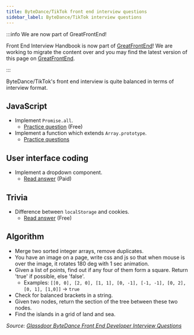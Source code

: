 ```yaml
---
title: ByteDance/TikTok front end interview questions
sidebar_label: ByteDance/TikTok interview questions
---
```


:::info We are now part of GreatFrontEnd!

Front End Interview Handbook is now part of [GreatFrontEnd](https://www.greatfrontend.com?fpr=yangshun)! We are working to migrate the content over and you may find the latest version of this page on [GreatFrontEnd](https://www.greatfrontend.com/prepare?fpr=yangshun).

:::

ByteDance/TikTok's front end interview is quite balanced in terms of interview format.

## JavaScript

- Implement `Promise.all`.
  - [Practice question](https://www.greatfrontend.com/questions/javascript/promise-all?fpr=yangshun) (Free)
- Implement a function which extends `Array.prototype`.
  - [Practice questions](https://www.greatfrontend.com/prepare/coding?fpr=yangshun)

## User interface coding

- Implement a dropdown component.
  - [Read answer](https://www.greatfrontend.com/questions/system-design/dropdown-menu?fpr=yangshun) (Paid)

## Trivia

- Difference between `localStorage` and cookies.
  - [Read answer](https://www.greatfrontend.com/questions/quiz/describe-the-difference-between-a-cookie-sessionstorage-and-localstorage?fpr=yangshun) (Free)

## Algorithm

- Merge two sorted integer arrays, remove duplicates.
- You have an image on a page, write css and js so that when mouse is over the image, it rotates 180 deg with 1 sec animation.
- Given a list of points, find out if any four of them form a square. Return 'true' if possible, else 'false'.
  - Examples: `[[0, 0], [2, 0], [1, 1], [0, -1], [-1, -1], [0, 2], [0, 1], [1,0]]` -> `true`
- Check for balanced brackets in a string.
- Given two nodes, return the section of the tree between these two nodes.
- Find the islands in a grid of land and sea.

_Source: [Glassdoor ByteDance Front End Developer Interview Questions](https://www.glassdoor.sg/Interview/ByteDance-Front-End-Developer-Interview-Questions-EI_IE1624196.0,9_KO10,29.htm)_
